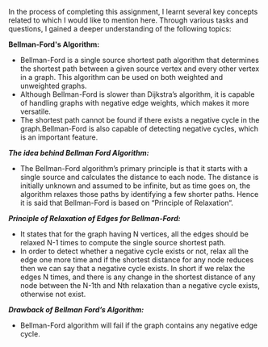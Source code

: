In the process of completing this assignment, I learnt several key concepts related to which I would like to mention here. Through various tasks and questions, I gained 
a deeper understanding of the following topics:

**Bellman-Ford's Algorithm:**

+ Bellman-Ford is a single source shortest path algorithm that determines the shortest path between a given source vertex and every other vertex in a graph. This algorithm can be used on both weighted and unweighted graphs.
+ Although Bellman-Ford is slower than Dijkstra’s algorithm, it is capable of handling graphs with negative edge weights, which makes it more versatile.
+ The shortest path cannot be found if there exists a negative cycle in the graph.Bellman-Ford is also capable of detecting negative cycles, which is an important feature.

***The idea behind Bellman Ford Algorithm:***

+ The Bellman-Ford algorithm’s primary principle is that it starts with a single source and calculates the distance to each node. The distance is initially unknown and assumed to be infinite, but as time goes on, the algorithm relaxes those paths by identifying a few shorter paths. Hence it is said that Bellman-Ford is based on “Principle of Relaxation“.

***Principle of Relaxation of Edges for Bellman-Ford:***

+ It states that for the graph having N vertices, all the edges should be relaxed N-1 times to compute the single source shortest path.
+ In order to detect whether a negative cycle exists or not, relax all the edge one more time and if the shortest distance for any node reduces then we can say that a negative cycle exists. In short if we relax the edges N times, and there is any change in the shortest distance of any node between the N-1th and Nth relaxation than a negative cycle exists, otherwise not exist.

***Drawback of Bellman Ford’s Algorithm:***
+ Bellman-Ford algorithm will fail if the graph contains any negative edge cycle.

